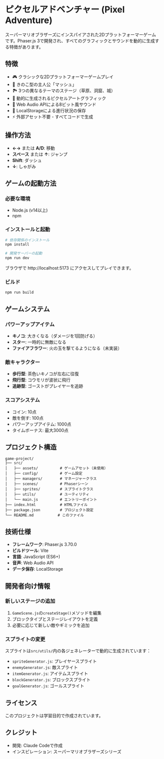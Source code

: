 # ピクセルアドベンチャー (Pixel Adventure)

スーパーマリオブラザーズにインスパイアされた2Dプラットフォーマーゲームです。Phaser.js 3で開発され、すべてのグラフィックとサウンドを動的に生成する特徴があります。

## 特徴

- 🎮 クラシックな2Dプラットフォーマーゲームプレイ
- 🍄 きのこ型の主人公「マッシュ」
- 🏞️ 3つの異なるテーマのステージ（草原、洞窟、城）
- 🎨 動的に生成されるピクセルアートグラフィック
- 🎵 Web Audio APIによる8ビット風サウンド
- 💾 LocalStorageによる進行状況の保存
- ⚡ 外部アセット不要 - すべてコードで生成

## 操作方法

- **←→** または **A/D**: 移動
- **スペース** または **↑**: ジャンプ
- **Shift**: ダッシュ
- **↓**: しゃがみ

## ゲームの起動方法

### 必要な環境
- Node.js (v14以上)
- npm

### インストールと起動

```bash
# 依存関係のインストール
npm install

# 開発サーバーの起動
npm run dev
```

ブラウザで http://localhost:5173 にアクセスしてプレイできます。

### ビルド

```bash
npm run build
```

## ゲームシステム

### パワーアップアイテム
- **キノコ**: 大きくなる（ダメージを1回防げる）
- **スター**: 一時的に無敵になる
- **ファイアフラワー**: 火の玉を撃てるようになる（未実装）

### 敵キャラクター
- **歩行型**: 茶色いキノコが左右に往復
- **飛行型**: コウモリが波状に飛行
- **追跡型**: ゴーストがプレイヤーを追跡

### スコアシステム
- コイン: 10点
- 敵を倒す: 100点
- パワーアップアイテム: 1000点
- タイムボーナス: 最大3000点

## プロジェクト構造

```
game-project/
├── src/
│   ├── assets/          # ゲームアセット（未使用）
│   ├── config/          # ゲーム設定
│   ├── managers/        # マネージャークラス
│   ├── scenes/          # Phaserシーン
│   ├── sprites/         # スプライトクラス
│   ├── utils/           # ユーティリティ
│   └── main.js          # エントリーポイント
├── index.html           # HTMLファイル
├── package.json         # プロジェクト設定
└── README.md           # このファイル
```

## 技術仕様

- **フレームワーク**: Phaser.js 3.70.0
- **ビルドツール**: Vite
- **言語**: JavaScript (ES6+)
- **音声**: Web Audio API
- **データ保存**: LocalStorage

## 開発者向け情報

### 新しいステージの追加
1. `GameScene.js`の`createStage()`メソッドを編集
2. ブロックタイプとステージレイアウトを定義
3. 必要に応じて新しい敵やギミックを追加

### スプライトの変更
スプライトは`src/utils/`内の各ジェネレーターで動的に生成されています：
- `spriteGenerator.js`: プレイヤースプライト
- `enemyGenerator.js`: 敵スプライト
- `itemGenerator.js`: アイテムスプライト
- `blockGenerator.js`: ブロックスプライト
- `goalGenerator.js`: ゴールスプライト

## ライセンス

このプロジェクトは学習目的で作成されています。

## クレジット

- 開発: Claude Codeで作成
- インスピレーション: スーパーマリオブラザーズシリーズ